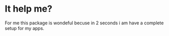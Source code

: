 # It help me?

For me this package is wondeful becuse in 2 seconds i am have a complete setup for my apps.